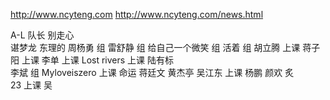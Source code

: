 http://www.ncyteng.com
http://www.ncyteng.com/news.html


A-L     队长
别走心   
谌梦龙
东理的
周杨勇   组
雷舒静  组
给自己一个微笑  组
活着    组
胡立腾  上课
蒋子阳  上课
李单 上课
Lost rivers  上课
陆有标   
李斌    组
Myloveiszero 上课
命运
蒋廷文
黄杰亭
吴江东     上课
杨鹏
颜欢
炙      
23   上课
吴
